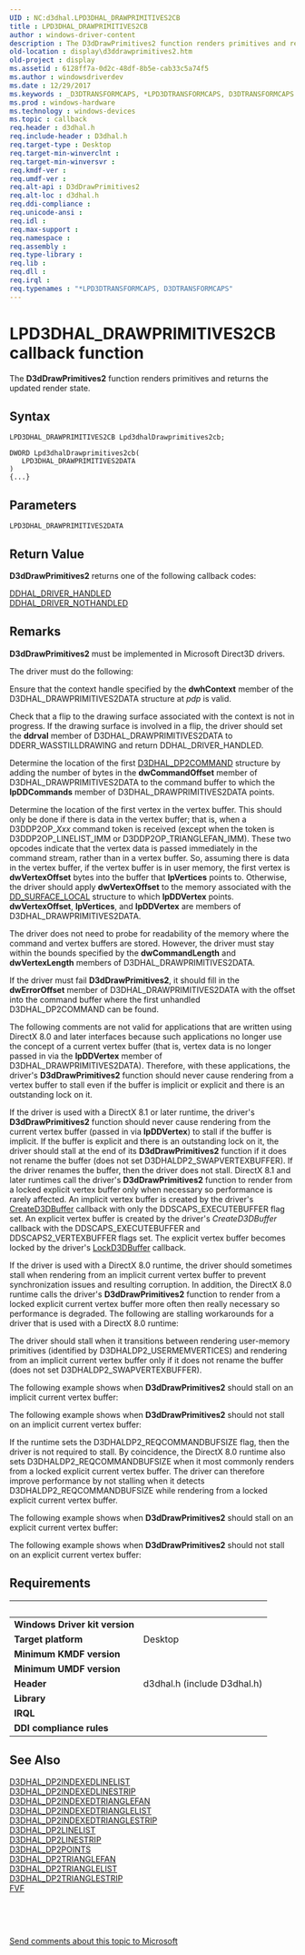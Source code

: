 ```yaml
---
UID : NC:d3dhal.LPD3DHAL_DRAWPRIMITIVES2CB
title : LPD3DHAL_DRAWPRIMITIVES2CB
author : windows-driver-content
description : The D3dDrawPrimitives2 function renders primitives and returns the updated render state.
old-location : display\d3ddrawprimitives2.htm
old-project : display
ms.assetid : 6128ff7a-0d2c-48df-8b5e-cab33c5a74f5
ms.author : windowsdriverdev
ms.date : 12/29/2017
ms.keywords : _D3DTRANSFORMCAPS, *LPD3DTRANSFORMCAPS, D3DTRANSFORMCAPS
ms.prod : windows-hardware
ms.technology : windows-devices
ms.topic : callback
req.header : d3dhal.h
req.include-header : D3dhal.h
req.target-type : Desktop
req.target-min-winverclnt : 
req.target-min-winversvr : 
req.kmdf-ver : 
req.umdf-ver : 
req.alt-api : D3dDrawPrimitives2
req.alt-loc : d3dhal.h
req.ddi-compliance : 
req.unicode-ansi : 
req.idl : 
req.max-support : 
req.namespace : 
req.assembly : 
req.type-library : 
req.lib : 
req.dll : 
req.irql : 
req.typenames : "*LPD3DTRANSFORMCAPS, D3DTRANSFORMCAPS"
---
```



# LPD3DHAL_DRAWPRIMITIVES2CB callback function
The <b>D3dDrawPrimitives2</b> function renders primitives and returns the updated render state.

## Syntax

```
LPD3DHAL_DRAWPRIMITIVES2CB Lpd3dhalDrawprimitives2cb;

DWORD Lpd3dhalDrawprimitives2cb(
   LPD3DHAL_DRAWPRIMITIVES2DATA
)
{...}
```

## Parameters

`LPD3DHAL_DRAWPRIMITIVES2DATA`




## Return Value

<b>D3dDrawPrimitives2</b> returns one of the following callback codes:
<dl>
<dt>
<a href="https://msdn.microsoft.com/da4cc7d7-6826-48aa-96c6-004e31fc3e3e">DDHAL_DRIVER_HANDLED</a>
</dt>
<dt>
<a href="https://msdn.microsoft.com/da4cc7d7-6826-48aa-96c6-004e31fc3e3e">DDHAL_DRIVER_NOTHANDLED</a>
</dt>
</dl>

## Remarks

<b>D3dDrawPrimitives2</b> must be implemented in Microsoft Direct3D drivers.

The driver must do the following:

Ensure that the context handle specified by the <b>dwhContext</b> member of the D3DHAL_DRAWPRIMITIVES2DATA structure at <i>pdp</i> is valid.

Check that a flip to the drawing surface associated with the context is not in progress. If the drawing surface is involved in a flip, the driver should set the <b>ddrval</b> member of D3DHAL_DRAWPRIMITIVES2DATA to DDERR_WASSTILLDRAWING and return DDHAL_DRIVER_HANDLED.

Determine the location of the first <a href="..\d3dhal\ns-d3dhal-_d3dhal_dp2command.md">D3DHAL_DP2COMMAND</a> structure by adding the number of bytes in the <b>dwCommandOffset</b> member of D3DHAL_DRAWPRIMITIVES2DATA to the command buffer to which the <b>lpDDCommands</b> member of D3DHAL_DRAWPRIMITIVES2DATA points.

Determine the location of the first vertex in the vertex buffer. This should only be done if there is data in the vertex buffer; that is, when a D3DDP2OP_<i>Xxx</i> command token is received (except when the token is D3DDP2OP_LINELIST_IMM or D3DDP2OP_TRIANGLEFAN_IMM). These two opcodes indicate that the vertex data is passed immediately in the command stream, rather than in a vertex buffer. So, assuming there is data in the vertex buffer, if the vertex buffer is in user memory, the first vertex is <b>dwVertexOffset</b> bytes into the buffer that <b>lpVertices</b> points to. Otherwise, the driver should apply <b>dwVertexOffset</b> to the memory associated with the <a href="https://msdn.microsoft.com/library/windows/hardware/ff551733">DD_SURFACE_LOCAL</a> structure to which <b>lpDDVertex</b> points. <b>dwVertexOffset</b>, <b>lpVertices</b>, and <b>lpDDVertex</b> are members of D3DHAL_DRAWPRIMITIVES2DATA.

The driver does not need to probe for readability of the memory where the command and vertex buffers are stored. However, the driver must stay within the bounds specified by the <b>dwCommandLength</b> and <b>dwVertexLength</b> members of D3DHAL_DRAWPRIMITIVES2DATA.

If the driver must fail <b>D3dDrawPrimitives2</b>, it should fill in the <b>dwErrorOffset</b> member of D3DHAL_DRAWPRIMITIVES2DATA with the offset into the command buffer where the first unhandled D3DHAL_DP2COMMAND can be found.
<p class="note">The following comments are not valid for applications that are written using DirectX 8.0 and later interfaces because such applications no longer use the concept of a current vertex buffer (that is, vertex data is no longer passed in via the <b>lpDDVertex</b> member of D3DHAL_DRAWPRIMITIVES2DATA). Therefore, with these applications, the driver's <b>D3dDrawPrimitives2</b> function should never cause rendering from a vertex buffer to stall even if the buffer is implicit or explicit and there is an outstanding lock on it. 

If the driver is used with a DirectX 8.1 or later runtime, the driver's <b>D3dDrawPrimitives2</b> function should never cause rendering from the current vertex buffer (passed in via <b>lpDDVertex</b>) to stall if the buffer is implicit. If the buffer is explicit and there is an outstanding lock on it, the driver should stall at the end of its <b>D3dDrawPrimitives2</b> function if it does not rename the buffer (does not set D3DHALDP2_SWAPVERTEXBUFFER). If the driver renames the buffer, then the driver does not stall. DirectX 8.1 and later runtimes call the driver's <b>D3dDrawPrimitives2</b> function to render from a locked explicit vertex buffer only when necessary so performance is rarely affected. An implicit vertex buffer is created by the driver's <a href="https://msdn.microsoft.com/8b012e65-b78b-41a4-ac05-d9be015b6ed8">CreateD3DBuffer</a> callback with only the DDSCAPS_EXECUTEBUFFER flag set. An explicit vertex buffer is created by the driver's <i>CreateD3DBuffer</i> callback with the DDSCAPS_EXECUTEBUFFER and DDSCAPS2_VERTEXBUFFER flags set. The explicit vertex buffer becomes locked by the driver's <a href="https://msdn.microsoft.com/8e0714df-1ac8-448c-9f0f-d361640c133a">LockD3DBuffer</a> callback. 

If the driver is used with a DirectX 8.0 runtime, the driver should sometimes stall when rendering from an implicit current vertex buffer to prevent synchronization issues and resulting corruption. In addition, the DirectX 8.0 runtime calls the driver's <b>D3dDrawPrimitives2</b> function to render from a locked explicit current vertex buffer more often then really necessary so performance is degraded. The following are stalling workarounds for a driver that is used with a DirectX 8.0 runtime:

The driver should stall when it transitions between rendering user-memory primitives (identified by D3DHALDP2_USERMEMVERTICES) and rendering from an implicit current vertex buffer only if it does not rename the buffer (does not set D3DHALDP2_SWAPVERTEXBUFFER).

The following example shows when <b>D3dDrawPrimitives2</b> should stall on an implicit current vertex buffer:

The following example shows when <b>D3dDrawPrimitives2</b> should not stall on an implicit current vertex buffer:

If the runtime sets the D3DHALDP2_REQCOMMANDBUFSIZE flag, then the driver is not required to stall. By coincidence, the DirectX 8.0 runtime also sets D3DHALDP2_REQCOMMANDBUFSIZE when it most commonly renders from a locked explicit current vertex buffer. The driver can therefore improve performance by not stalling when it detects D3DHALDP2_REQCOMMANDBUFSIZE while rendering from a locked explicit current vertex buffer.

The following example shows when <b>D3dDrawPrimitives2</b> should stall on an explicit current vertex buffer:

The following example shows when <b>D3dDrawPrimitives2</b> should not stall on an explicit current vertex buffer:

## Requirements
| &nbsp; | &nbsp; |
| ---- |:---- |
| **Windows Driver kit version** |  |
| **Target platform** | Desktop |
| **Minimum KMDF version** |  |
| **Minimum UMDF version** |  |
| **Header** | d3dhal.h (include D3dhal.h) |
| **Library** |  |
| **IRQL** |  |
| **DDI compliance rules** |  |

## See Also

<dl>
<dt>
<a href="..\d3dhal\ns-d3dhal-_d3dhal_dp2indexedlinelist.md">D3DHAL_DP2INDEXEDLINELIST</a>
</dt>
<dt>
<a href="..\d3dhal\ns-d3dhal-_d3dhal_dp2indexedlinestrip.md">D3DHAL_DP2INDEXEDLINESTRIP</a>
</dt>
<dt>
<a href="..\d3dhal\ns-d3dhal-_d3dhal_dp2indexedtrianglefan.md">D3DHAL_DP2INDEXEDTRIANGLEFAN</a>
</dt>
<dt>
<a href="..\d3dhal\ns-d3dhal-_d3dhal_dp2indexedtrianglelist.md">D3DHAL_DP2INDEXEDTRIANGLELIST</a>
</dt>
<dt>
<a href="..\d3dhal\ns-d3dhal-_d3dhal_dp2indexedtrianglestrip.md">D3DHAL_DP2INDEXEDTRIANGLESTRIP</a>
</dt>
<dt>
<a href="..\d3dhal\ns-d3dhal-_d3dhal_dp2linelist.md">D3DHAL_DP2LINELIST</a>
</dt>
<dt>
<a href="..\d3dhal\ns-d3dhal-_d3dhal_dp2linestrip.md">D3DHAL_DP2LINESTRIP</a>
</dt>
<dt>
<a href="..\d3dhal\ns-d3dhal-_d3dhal_dp2points.md">D3DHAL_DP2POINTS</a>
</dt>
<dt>
<a href="..\d3dhal\ns-d3dhal-_d3dhal_dp2trianglefan.md">D3DHAL_DP2TRIANGLEFAN</a>
</dt>
<dt>
<a href="..\d3dhal\ns-d3dhal-_d3dhal_dp2trianglelist.md">D3DHAL_DP2TRIANGLELIST</a>
</dt>
<dt>
<a href="..\d3dhal\ns-d3dhal-_d3dhal_dp2trianglestrip.md">D3DHAL_DP2TRIANGLESTRIP</a>
</dt>
<dt>
<a href="https://msdn.microsoft.com/206f4275-bcb8-4e8e-9c11-c6fb5d9c561d">FVF</a>
</dt>
</dl>
 

 

<a href="mailto:wsddocfb@microsoft.com?subject=Documentation%20feedback [display\display]:%20LPD3DHAL_DRAWPRIMITIVES2CB callback function%20 RELEASE:%20(12/29/2017)&amp;body=%0A%0APRIVACY STATEMENT%0A%0AWe use your feedback to improve the documentation. We don't use your email address for any other purpose, and we'll remove your email address from our system after the issue that you're reporting is fixed. While we're working to fix this issue, we might send you an email message to ask for more info. Later, we might also send you an email message to let you know that we've addressed your feedback.%0A%0AFor more info about Microsoft's privacy policy, see http://privacy.microsoft.com/en-us/default.aspx." title="Send comments about this topic to Microsoft">Send comments about this topic to Microsoft</a>